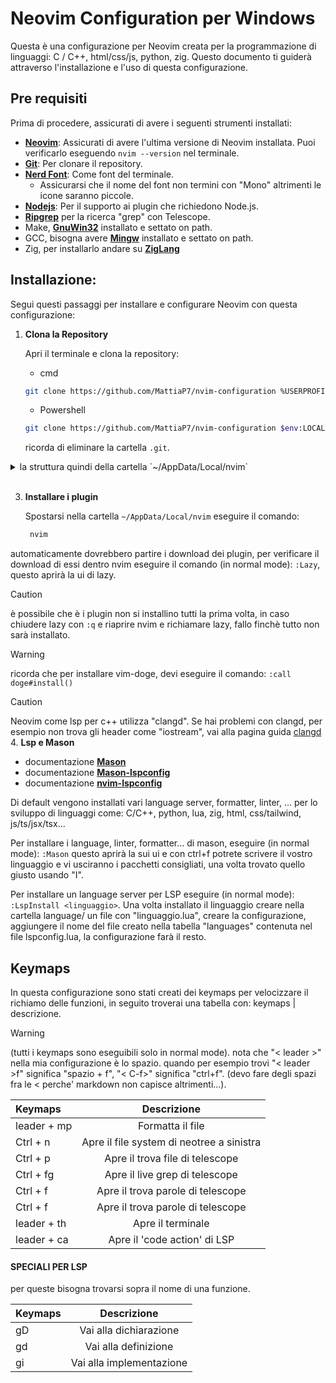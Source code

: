 # Neovim Configuration per Windows

Questa è una configurazione per Neovim creata per la programmazione di linguaggi: C / C++, html/css/js, python, zig. Questo documento ti guiderà attraverso l'installazione e l'uso di questa configurazione.

## Pre requisiti

Prima di procedere, assicurati di avere i seguenti strumenti installati:

- **<a target="_blank" href="https://neovim.io/">Neovim</a>**: Assicurati di avere l'ultima versione di Neovim installata. Puoi verificarlo eseguendo `nvim --version` nel terminale.
- **<a target="_blank" href="https://git-scm.com/">Git</a>**: Per clonare il repository.
- **<a href="https://github.com/ryanoasis/nerd-fonts/releases" target="_blank">Nerd Font</a>**: Come font del terminale.
  - Assicurarsi che il nome del font non termini con "Mono" altrimenti le icone saranno piccole.
- **<a href="https://nodejs.org/en" target="_blank">Nodejs</a>**: Per il supporto ai plugin che richiedono Node.js.
- **<a target="_blank" href="https://github.com/BurntSushi/ripgrep">Ripgrep</a>** per la ricerca "grep" con Telescope.
- Make, **<a href="https://sourceforge.net/projects/gnuwin32" target="_blank">GnuWin32</a>** installato e settato on path.
- GCC, bisogna avere **<a target="_blank" href="https://www.msys2.org">Mingw</a>** installato e settato on path.
- Zig, per installarlo andare su **<a target="_blank" href="https://ziglang.org/learn/getting-started/#installing-zig">ZigLang</a>**

## Installazione:

Segui questi passaggi per installare e configurare Neovim con questa configurazione:

1. **Clona la Repository**

   Apri il terminale e clona la repository:

   - cmd

   ```bash
   git clone https://github.com/MattiaP7/nvim-configuration %USERPROFILE%\AppData\Local\nvim
   ```

   - Powershell

   ```bash
   git clone https://github.com/MattiaP7/nvim-configuration $env:LOCALAPPDATA\nvim
   ```

   ricorda di eliminare la cartella `.git`.

<details>

<summary>la struttura quindi della cartella `~/AppData/Local/nvim`</summary>

```
~/AppData/Local/nvim
│   init.lua
│   lazy-lock.json
│   README.md
│
└───lua
    │   .luarc.json
    │   options.lua
    │   plugins.lua
    │
    └───plugins
        │   (tutti i plugins qui dentro)
        │
        └───lsp
            │   lspconfig.lua
            │   mason.lua
            │
            └───language
                    (ogni config per i linguaggi qua dentro)
```

</details>
<br />

3. **Installare i plugin**

   Spostarsi nella cartella `~/AppData/Local/nvim` eseguire il comando:

   ```bash
    nvim
   ```

automaticamente dovrebbero partire i download dei plugin, per verificare il download di essi dentro nvim eseguire il comando (in normal mode): `:Lazy`, questo aprirà la ui di lazy.

> [!CAUTION]
> è possibile che è i plugin non si installino tutti la prima volta, in caso chiudere lazy con `:q` e riaprire nvim e richiamare lazy, fallo finchè tutto non sarà installato.

> [!WARNING]
> ricorda che per installare vim-doge, devi eseguire il comando: `:call doge#install()`

> [!CAUTION]
> Neovim come lsp per c++ utilizza "clangd". Se hai problemi con clangd, per esempio non trova gli header come "iostream", vai alla pagina guida [clangd](clangd.md) 4. **Lsp e Mason**

- documentazione **<a href="https://github.com/williamboman/mason.nvim" target="_blank">Mason</a>**
- documentazione **<a href="https://github.com/williamboman/mason-lspconfig.nvim" target="_blank">Mason-lspconfig</a>**
- documentazione **<a target="_blank" href="https://github.com/neovim/nvim-lspconfig">nvim-lspconfig</a>**

Di default vengono installati vari language server, formatter, linter, ... per lo sviluppo di linguaggi come: C/C++, python, lua, zig, html, css/tailwind, js/ts/jsx/tsx...

Per installare i language, linter, formatter... di mason, eseguire (in normal mode): `:Mason` questo aprirà la sui ui e con ctrl+f potrete scrivere il vostro linguaggio e vi usciranno i pacchetti consigliati, una volta trovato quello giusto usando "I".

Per installare un language server per LSP eseguire (in normal mode): `:LspInstall <linguaggio>`.
Una volta installato il linguaggio creare nella cartella language/ un file con "linguaggio.lua", creare la configurazione, aggiungere il nome del file creato nella tabella "languages" contenuta nel file lspconfig.lua, la configurazione farà il resto.

## Keymaps

In questa configurazione sono stati creati dei keymaps per velocizzare il richiamo delle funzioni, in seguito troverai una tabella con: keymaps | descrizione.

> [!WARNING]
> (tutti i keymaps sono eseguibili solo in normal mode). nota che "< leader >" nella mia configurazione è lo spazio. quando per esempio trovi "< leader >f" significa "spazio + f", "< C-f>" significa "ctrl+f". (devo fare degli spazi fra le < perche' markdown non capisce altrimenti...).

| Keymaps     |                Descrizione                |
| :---------- | :---------------------------------------: |
| leader + mp |             Formatta il file              |
| Ctrl + n    | Apre il file system di neotree a sinistra |
| Ctrl + p    |      Apre il trova file di telescope      |
| Ctrl + fg   |      Apre il live grep di telescope       |
| Ctrl + f    |     Apre il trova parole di telescope     |
| Ctrl + f    |     Apre il trova parole di telescope     |
| leader + th |             Apre il terminale             |
| leader + ca |       Apre il 'code action' di LSP        |

<h4>SPECIALI PER LSP</h4>

per queste bisogna trovarsi sopra il nome di una funzione.

| Keymaps |       Descrizione        |
| :------ | :----------------------: |
| gD      |  Vai alla dichiarazione  |
| gd      |   Vai alla definizione   |
| gi      | Vai alla implementazione |
